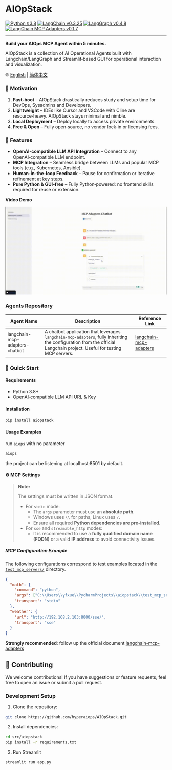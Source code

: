 # AIOpStack

[![Python ≥3.8](https://img.shields.io/badge/python-3.8%2B-brightgreen.svg)](https://www.python.org/)
[![LangChain v0.3.25](https://img.shields.io/badge/LangChain-0.3.25-blue.svg)](https://pypi.org/project/langchain/)
[![LangGraph v0.4.8](https://img.shields.io/badge/LangGraph-0.4.8-orange.svg)](https://pypi.org/project/langgraph/)
[![LangChain MCP Adapters v0.1.7](https://img.shields.io/badge/LangChain--MCP--Adapters-0.1.7-purple.svg)](https://pypi.org/project/langchain-mcp-adapters/)

---
**Build your AIOps MCP Agent within 5 minutes.**

AIOpStack is a collection of AI Operational Agents built with Langchain/LangGraph and Streamlit‑based GUI for operational interaction and visualization.

🌐 [English](README.md) | [简体中文](README.zh.md)

### 🎯 Motivation

1. **Fast‑boot** – AIOpStack drastically reduces study and setup time for DevOps, Sysadmins and Developers.   
2. **Lightweight** – IDEs like Cursor and VSCode with Cline are resource‑heavy. AIOpStack stays minimal and nimble.  
3. **Local Deployment** – Deploy locally to access private environments.  
4. **Free & Open** – Fully open‑source, no vendor lock‑in or licensing fees.

### 🚀 Features

- **OpenAI‑compatible LLM API Integration** – Connect to any OpenAI‑compatible LLM endpoint.  
- **MCP Integration** – Seamless bridge between LLMs and popular MCP tools (e.g., Kubernetes, Ansible).  
- **Human‑in‑the‑loop Feedback** – Pause for confirmation or iterative refinement at key steps.  
- **Pure Python & GUI‑free** – Fully Python‑powered: no frontend skills required for reuse or extension.

**Video Demo**

![Demo Video](media/demo_en.gif)

### Agents Repository
| Agent Name                     | Description                                                                                                                                                  | Reference Link                                                                                          |
|--------------------------------|--------------------------------------------------------------------------------------------------------------------------------------------------------------|----------------------------------------------------------------------------------------------------------|
| langchain-mcp-adapters-chatbot | A chatbot application that leverages `langchain-mcp-adapters`, fully inheriting the configuration from the official Langchain project. Useful for testing MCP servers. | [langchain-mcp-adapters](https://github.com/langchain-ai/langchain-mcp-adapters/blob/main/README.md)    |



### 📖 Quick Start

#### Requirements

- Python 3.8+  
- OpenAI‑compatible LLM API URL & Key

#### Installation

```bash
pip install aiopstack
```

#### Usage Examples
run `aiops` with no parameter
```bash
aiops
```
the project can be listening at localhost:8501 by default.

#### ⚙️ MCP Settings

> **Note:**
> 
> The settings must be written in JSON format.
> - For `stdio` mode:
>   - The `args` parameter must use an **absolute path**.
>   - Windows uses `\\` for paths, Linux uses `/`.
>   - Ensure all required **Python dependencies are pre-installed**.
> - For `sse` and `streamable_http` modes:
>   - It is recommended to use a **fully qualified domain name (FQDN)** or a valid **IP address** to avoid connectivity issues.

##### MCP Configuration Example 
The following configurations correspond to test examples located in the [`test_mcp_servers/`](./test_mcp_servers/) directory.
```json
{
  "math": {
    "command": "python",
    "args": ["C:\\Users\\yfxue\\PycharmProjects\\aiopstack\\test_mcp_server\\math_server.py"],
    "transport": "stdio"
  },
  "weather": {
    "url": "http://192.168.2.103:8000/sse/",
    "transport": "sse"
  }
}
```
**Strongly recommended**: follow up the official document [langchain-mcp-adapters](https://github.com/langchain-ai/langchain-mcp-adapters/blob/main/README.md)

## 🤝 Contributing

We welcome contributions! If you have suggestions or feature requests, feel free to open an issue or submit a pull request.

### Development Setup

1. Clone the repository:

```bash
git clone https://github.com/hyperaiops/AIOpStack.git
```

2. Install dependencies:

```bash
cd src/aiopstack
pip install -r requirements.txt
```

3. Run Streamlit
```bash
streamlit run app.py
```



